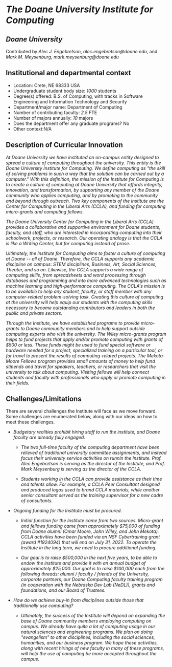 ﻿# _The Doane University Institute for Computing_


## _Doane University_
Contributed by _Alec J. Engebretson_, _alec.engebretson@doane.edu_, and _Mark M. Meysenburg_, _mark.meysenburg@doane.edu_


## Institutional and departmental context
- Location: Crete, NE 68333 USA
- Undergraduate student body size: _1000_ students
- Degree(s) offered: B.S. of Computing, with tracks in Software Engineering and Information Technology and Security
- Department/major name: Department of Computing
- Number of contributing faculty: _2.5_ FTE
- Number of majors annually: _10_ majors
- Does the department offer any graduate programs? No
- Other context:N/A


## Description of Curricular Innovation


_At Doane University we have instituted an on-campus entity designed to spread a culture of computing throughout the university. This entity is the Doane University Institute for Computing. We define computing as "the skill of solving problems in such a way that the solution can be carried out by a computer." With this definition, the mission of the Institute for Computing is to create a culture of computing at Doane University that affords integrity, innovation, and transformation, by supporting any member of the Doane community who applies computing, and by promoting to the community and beyond through outreach. Two key components of the institute are the Center for Computing in the Liberal Arts (CCLA), and funding for computing micro-grants and computing fellows._


_The Doane University Center for Computing in the Liberal Arts (CCLA) provides a collaborative and supportive environment for Doane students, faculty, and staff, who are interested in incorporating computing into their schoolwork, projects, or research. Our operating analogy is that the CCLA is like a Writing Center, but for computing instead of prose._ 


_Ultimately, the Institute for Computing aims to foster a culture of computing at Doane -- all of Doane. Therefore, the CCLA supports any academic discipline on campus: STEM disciplines, Business, Art, Social Sciences, Theater, and so on. Likewise, the CCLA supports a wide range of computing skills, from spreadsheets and word processing through databases and programming and into more advanced technologies such as machine learning and high-performance computing. The CCLA's mission is to be available to help any student, faculty, or staff member with any computer-related problem-solving task. Creating this culture of computing at the university will help equip our students with the computing skills necessary to become outstanding contributors and leaders in both the public and private sectors._


_Through the Institute, we have established programs to provide micro-grants to Doane community members and to help support outside computing experts who visit the university. The Wiley micro-grants program helps to fund projects that apply and/or promote computing with grants of $500 or less. These funds might be used to fund special software or hardware needed for a project, specialized training on a particular tool, or for travel to present the results of computing-related projects. The Mekota-Moore Fellows program provides small amounts of money to help fund stipends and travel for speakers, teachers, or researchers that visit the university to talk about computing. Visiting fellows will help connect students and faculty with professionals who apply or promote computing in their fields._


## Challenges/Limitations


There are several challenges the Institute will face as we move forward. Some challenges are enumerated below, along with our ideas on how to meet these challenges. 


- _Budgetary realities prohibit hiring staff to run the institute, and Doane faculty are already fully engaged._


    - _The two full-time faculty of the computing department have been relieved of traditional university committee assignments, and instead focus their university service activities on runnin the Institute. Prof. Alec Engebretson is serving as the director of the Institute, and Prof. Mark Meysenburg is serving as the director of the CCLA._ 


    - _Students working in the CCLA can provide assistance as their time and talents allow. For example, a CCLA Peer Consultant designed and produced logos used to brand CCLA materials, while another senior consultant served as the training supervisor for a new cadre of consultants._


- _Ongoing funding for the Institute must be procured._


    - _Initial function for the Institute came from two sources. Micro-grant and fellows funding came from approximately $75,000 of funding from Doane alumni (Omar Moore, John Wiley, and John Mekota). CCLA activities have been funded via an NSF Cybertraining grant (award #1924094) that will end on July 31, 2022. To operate the Institute in the long term, we need to procure additional funding._


    - _Our goal is to raise $500,000 in the next five years, to be able to endow the institute and provide it with an annual budget of approximately $25,000. Our goal is to raise $100,000 each from the following threads: alumni / faculty / friends of the University, corporate partners, our Doane Computing faculty training program (in cooperation with the Nebraska Dev Lab (NeDL)), grants and foundations, and our Board of Trustees._


- _How do we achieve buy-in from disciplines outside those that traditionally use computing?_


    - _Ultimately, the success of the Institute will depend on expanding the base of Doane community members employing computing on campus. We already have quite a lot of computing usage in our natural sciences and engineering programs. We plan on doing "evangelism" to other disciplines, including the social sciences, humanities, and our business program. We hope these activities, along with recent hirings of new faculty in many of these programs, will help the use of computing be more accepted throughout the campus._